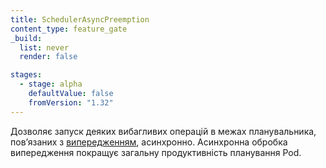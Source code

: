 ```yaml
---
title: SchedulerAsyncPreemption
content_type: feature_gate
_build:
  list: never
  render: false

stages:
  - stage: alpha
    defaultValue: false
    fromVersion: "1.32"
---
```


Дозволяє запуск деяких вибагливих операцій в межах планувальника, повʼязаних з [випередженням](/docs/concepts/scheduling-eviction/pod-priority-preemption/), асинхронно. Асинхронна обробка випередження покращує загальну продуктивність планування Pod.

